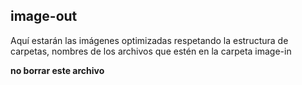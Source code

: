 ## image-out

Aquí estarán las imágenes optimizadas respetando la estructura de carpetas, nombres de los archivos que estén en la carpeta image-in

**no borrar este archivo**
